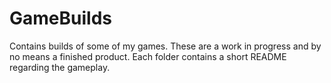 # GameBuilds
Contains builds of some of my games. These are a work in progress and by no means a finished product.
Each folder contains a short README regarding the gameplay.

